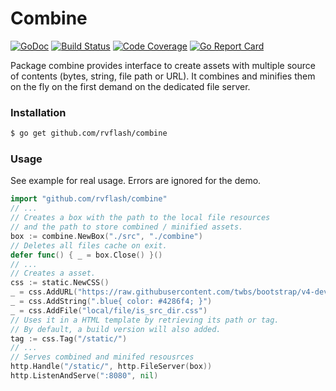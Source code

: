 # Combine

[![GoDoc](https://godoc.org/github.com/rvflash/combine?status.svg)](https://godoc.org/github.com/rvflash/combine)
[![Build Status](https://img.shields.io/travis/rvflash/combine.svg)](https://travis-ci.org/rvflash/combine)
[![Code Coverage](https://img.shields.io/codecov/c/github/rvflash/combine.svg)](http://codecov.io/github/rvflash/combine?branch=master)
[![Go Report Card](https://goreportcard.com/badge/github.com/rvflash/combine)](https://goreportcard.com/report/github.com/rvflash/combine)


Package combine provides interface to create assets with multiple source of contents (bytes, string, file path or URL).
It combines and minifies them on the fly on the first demand on the dedicated file server.


### Installation

```bash
$ go get github.com/rvflash/combine
```

### Usage

See example for real usage. Errors are ignored for the demo.

```go
import "github.com/rvflash/combine"
// ...
// Creates a box with the path to the local file resources
// and the path to store combined / minified assets.
box := combine.NewBox("./src", "./combine")
// Deletes all files cache on exit. 
defer func() { _ = box.Close() }()
// ...
// Creates a asset.
css := static.NewCSS()
_ = css.AddURL("https://raw.githubusercontent.com/twbs/bootstrap/v4-dev/dist/css/bootstrap-reboot.css")
_ = css.AddString(".blue{ color: #4286f4; }")
_ = css.AddFile("local/file/is_src_dir.css")
// Uses it in a HTML template by retrieving its path or tag.
// By default, a build version will also added.
tag := css.Tag("/static/")
// ...
// Serves combined and minifed resousrces
http.Handle("/static/", http.FileServer(box))
http.ListenAndServe(":8080", nil)
```